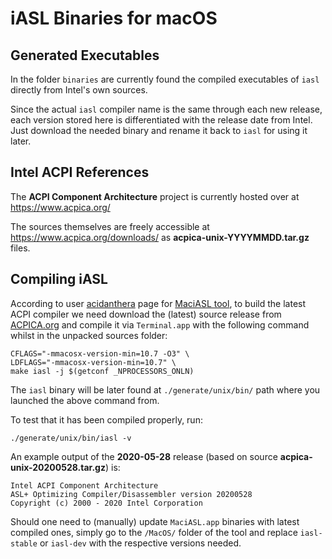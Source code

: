 # iASL Binaries for macOS

## Generated Executables

In the folder `binaries` are currently found the compiled executables of `iasl` directly from Intel's own sources.<br/>

Since the actual `iasl` compiler name is the same through each new release, each version stored here is differentiated with the release date from Intel. Just download the needed binary and rename it back to `iasl` for using it later.

## Intel ACPI References

The **ACPI Component Architecture** project is currently hosted over at https://www.acpica.org/<br/>

The sources themselves are freely accessible at https://www.acpica.org/downloads/ as **acpica-unix-YYYYMMDD.tar.gz** files.

## Compiling iASL

According to user [acidanthera](https://github.com/acidanthera) page for [MaciASL tool](https://github.com/acidanthera/MaciASL), to build the latest ACPI compiler we need download the (latest) source release from [ACPICA.org](https://www.acpica.org/downloads/) and compile it via `Terminal.app` with the following command whilst in the unpacked sources folder:
```
CFLAGS="-mmacosx-version-min=10.7 -O3" \
LDFLAGS="-mmacosx-version-min=10.7" \
make iasl -j $(getconf _NPROCESSORS_ONLN)
```
The `iasl` binary will be later found at `./generate/unix/bin/` path where you launched the above command from.<br/>

To test that it has been compiled properly, run:

`./generate/unix/bin/iasl -v`

An example output of the **2020-05-28** release (based on source **acpica-unix-20200528.tar.gz**) is:
```
Intel ACPI Component Architecture
ASL+ Optimizing Compiler/Disassembler version 20200528
Copyright (c) 2000 - 2020 Intel Corporation
```

Should one need to (manually) update `MaciASL.app` binaries with latest compiled ones, simply go to the `/MacOS/` folder of the tool and replace `iasl-stable` or `iasl-dev` with the respective versions needed.
